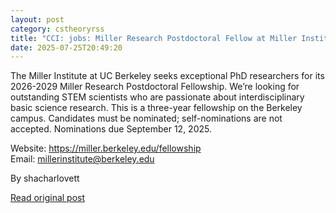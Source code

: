```yaml
---
layout: post
category: cstheoryrss
title: "CCI: jobs: Miller Research Postdoctoral Fellow at Miller Institute for Basic Research in Science, UC Berkeley (apply by September 12, 2025)"
date: 2025-07-25T20:49:20
---
```


The Miller Institute at UC Berkeley seeks exceptional PhD researchers for its 2026-2029 Miller Research Postdoctoral Fellowship. We’re looking for outstanding STEM scientists who are passionate about interdisciplinary basic science research. This is a three-year fellowship on the Berkeley campus. Candidates must be nominated; self-nominations are not accepted. Nominations due September 12, 2025.

Website: <https://miller.berkeley.edu/fellowship>  
Email: millerinstitute@berkeley.edu

By shacharlovett

[Read original post](https://cstheory-jobs.org/2025/07/25/miller-research-postdoctoral-fellow-at-miller-institute-for-basic-research-in-science-uc-berkeley-apply-by-september-12-2025/)
